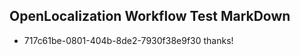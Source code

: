 ## OpenLocalization Workflow Test MarkDown
* 717c61be-0801-404b-8de2-7930f38e9f30 thanks!

<!--HONumber=Dec16_HO1-->



